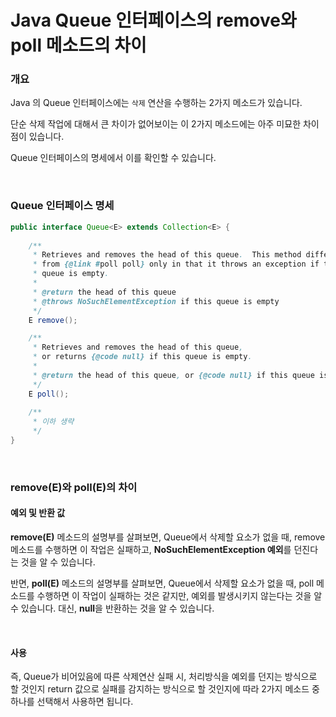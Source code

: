# Java Queue 인터페이스의 remove와 poll 메소드의 차이

### 개요

Java 의 Queue 인터페이스에는 `삭제` 연산을 수행하는 2가지 메소드가 있습니다.

단순 삭제 작업에 대해서 큰 차이가 없어보이는 이 2가지 메소드에는 아주 미묘한 차이점이 있습니다.

Queue 인터페이스의 명세에서 이를 확인할 수 있습니다.

<br>

### Queue 인터페이스 명세

```java
public interface Queue<E> extends Collection<E> {
    
    /**
     * Retrieves and removes the head of this queue.  This method differs
     * from {@link #poll poll} only in that it throws an exception if this
     * queue is empty.
     *
     * @return the head of this queue
     * @throws NoSuchElementException if this queue is empty
     */
    E remove();

    /**
     * Retrieves and removes the head of this queue,
     * or returns {@code null} if this queue is empty.
     *
     * @return the head of this queue, or {@code null} if this queue is empty
     */
    E poll();
    
    /**
     * 이하 생략
     */
}
```

<br>

### remove(E)와 poll(E)의 차이

#### 예외 및 반환 값

**remove(E)** 메소드의 설명부를 살펴보면, Queue에서 삭제할 요소가 없을 때, remove 메소드를 수행하면 이 작업은 실패하고, **NoSuchElementException 예외**를 던진다는 것을 알 수 있습니다.

반면, **poll(E)** 메소드의 설명부를 살펴보면, Queue에서 삭제할 요소가 없을 때, poll 메소드를 수행하면 이 작업이 실패하는 것은 같지만, 예외를 발생시키지 않는다는 것을 알 수 있습니다. 대신, **null**을 반환하는 것을 알 수 있습니다.

<br>

#### 사용

즉, Queue가 비어있음에 따른 삭제연산 실패 시, 처리방식을 예외를 던지는 방식으로 할 것인지 return 값으로 실패를 감지하는 방식으로 할 것인지에 따라 2가지 메소드 중 하나를 선택해서 사용하면 됩니다.